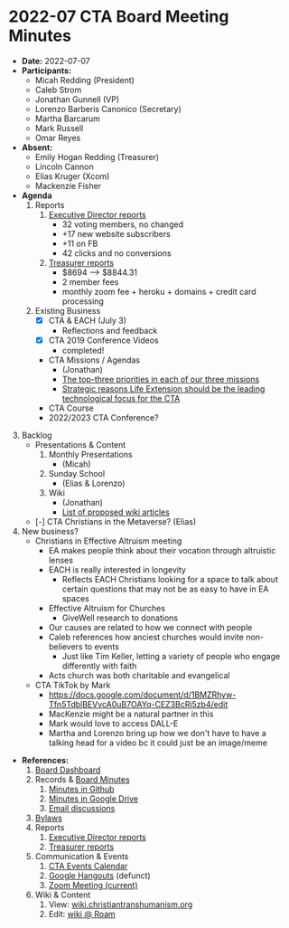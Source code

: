 # 2022-07 CTA Board Meeting Minutes

- **Date:** 2022-07-07
- **Participants:**
    - Micah Redding (President)
    - Caleb Strom
    - Jonathan Gunnell (VP)
    - Lorenzo Barberis Canonico (Secretary)
    - Martha Barcarum
    - Mark Russell
    - Omar Reyes
- **Absent:**
    - Emily Hogan Redding (Treasurer)
    - Lincoln Cannon
    - Elias Kruger (Xcom)
    - Mackenzie Fisher
- **Agenda**
    1. Reports
        1. [Executive Director reports](https://www.christiantranshumanism.org/reports/membership)
            - 32 voting members, no changed
            - +17 new website subscribers 
            - +11 on FB
            - 42 clicks and no conversions
        2. [Treasurer reports](https://www.christiantranshumanism.org/reports/treasurer)
            - $8694 --> $8844.31
            - 2 member fees
            - monthly zoom fee + heroku + domains + credit card processing
  2. Existing Business
        - [x] CTA & EACH (July 3)
            - Reflections and feedback 
        - [x] CTA 2019 Conference Videos
            - completed! 
        - CTA Missions / Agendas
            - (Jonathan)
            - [The top-three priorities in each of our three missions](https://roamresearch.com/#/app/christiantranshumanism/page/7v_Ljv3BJ)
            - [Strategic reasons Life Extension should be the leading technological focus for the CTA](https://hackmd.io/@christian-transhumanism/rJe1Ga6v5)
        - CTA Course
        - 2022/2023 CTA Conference?
3. Backlog
    - Presentations & Content
        1. Monthly Presentations
            - (Micah)
        2. Sunday School
            - (Elias & Lorenzo)
        3. Wiki 
            - (Jonathan)
            - [List of proposed wiki articles](https://docs.google.com/spreadsheets/d/1ywcS_PMz2BVbvYdMso6uJl6wyCVf-CXS-dtclmXLHV8/edit?usp=sharing)
    - [-] CTA Christians in the Metaverse? (Elias)
4. New business?
    - Christians in Effective Altruism meeting
        - EA makes people think about their vocation through altruistic lenses 
        - EACH is really interested in longevity
            - Reflects EACH Christians looking for a space to talk about certain questions that may not be as easy to have in EA spaces
        - Effective Altruism for Churches
            - GiveWell research to donations
        - Our causes are related to how we connect with people
        - Caleb references how anciest churches would invite non-believers to events
            - Just like Tim Keller, letting a variety of people who engage differently with faith
        - Acts church was both charitable and evangelical
    - CTA TikTok by Mark
        - https://docs.google.com/document/d/1BMZRhyw-Tfn5TdblBEVvcA0uB7OAYq-CEZ3BcRj5zb4/edit
        - MacKenzie might be a natural partner in this
        - Mark would love to access DALL-E 
        - Martha and Lorenzo bring up how we don't have to have a talking head for a video bc it could just be an image/meme
- **References:** 
    1. [Board Dashboard](https://github.com/christian-transhumanism/board/blob/main/board.md) 
    2. Records & [Board Minutes](https://github.com/christian-transhumanism/board)
        1. [Minutes in Github](https://github.com/christian-transhumanism/board)
        2. [Minutes in Google Drive](https://drive.google.com/open?id=0B7GmjSbYZdUdZHlmYzZkS0VYOUE)
        3. [Email discussions](https://groups.google.com/forum/#!forum/board-of-the-cta)
    3. [Bylaws](https://github.com/christian-transhumanism/bylaws)
    4. Reports
        1. [Executive Director reports](https://www.christiantranshumanism.org/reports/membership)
        2. [Treasurer reports](https://www.christiantranshumanism.org/reports/treasurer)
    5. Communication & Events
        1. [CTA Events Calendar](https://www.christiantranshumanism.org/calendar)
        2. [Google Hangouts](https://meet.google.com/vbv-ztvv-icw) (defunct)
        3. [Zoom Meeting (current)](https://www.christiantranshumanism.org/zoom)
    6. Wiki & Content
        1. View: [wiki.christiantranshumanism.org](https://wiki.christiantranshumanism.org)
        2. Edit: [wiki @ Roam](https://roamresearch.com/#/app/christiantranshumanism)







